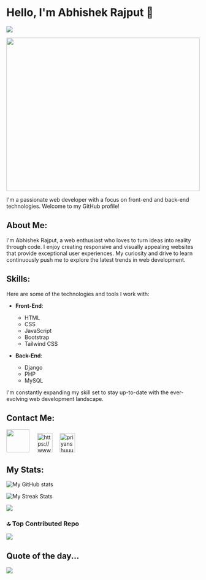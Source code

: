 # Hello, I'm Abhishek Rajput 👋

![](https://komarev.com/ghpvc/?username=TheLostShip&label=PROFILE+VIEWS)

<img align ="center" src="https://media0.giphy.com/media/zOvBKUUEERdNm/giphy.gif?" width="100%" height="400px">

I'm a passionate web developer with a focus on front-end and back-end technologies. Welcome to my GitHub profile!

## About Me:

I'm Abhishek Rajput, a web enthusiast who loves to turn ideas into reality through code. I enjoy creating responsive and visually appealing websites that provide exceptional user experiences. My curiosity and drive to learn continuously push me to explore the latest trends in web development.

## Skills:

Here are some of the technologies and tools I work with:

- **Front-End**:
  - HTML
  - CSS
  - JavaScript
  - Bootstrap
  - Tailwind CSS

- **Back-End**:
  - Django
  - PHP
  - MySQL

I'm constantly expanding my skill set to stay up-to-date with the ever-evolving web development landscape.

## Contact Me:

<p>
<a href="https://twitter.com/damnabhishek" target="blank"><img src="https://www.freepnglogos.com/uploads/twitter-logo-png/twitter-logo-vector-png-clipart-1.png" height="60px" width="60px"></a>
&nbsp&nbsp&nbsp
<a  href="https://www.linkedin.com/in/itsabhishekrajput/" target="blank"><img  src="https://raw.githubusercontent.com/rahuldkjain/github-profile-readme-generator/master/src/images/icons/Social/linked-in-alt.svg" alt="https://www.linkedin.com/in/priyanshu-sharma-3b5349253" height="50" width="40" /></a>
&nbsp&nbsp&nbsp
<a href="https://www.instagram.com/abhithegreatrajput" target="blank"><img src="https://raw.githubusercontent.com/rahuldkjain/github-profile-readme-generator/master/src/images/icons/Social/instagram.svg" alt="priyanshuuu_112" height="50" width="40" /></a>
</p>

## My Stats:

![My GitHub stats](https://github-readme-stats.vercel.app/api?username=TheLostShip&show_icons=true&theme=radical)<br/>

![My Streak Stats](https://github-readme-streak-stats.herokuapp.com/?user=TheLostShip&theme=radical&hide_border=false)<br/>

![](https://github-readme-stats.vercel.app/api/top-langs/?username=TheLostShip&theme=radical&hide_border=false&include_all_commits=false&count_private=false&layout=compact)
### 🔝 Top Contributed Repo
![](https://github-contributor-stats.vercel.app/api?username=TheLostShip&limit=5&theme=radical&combine_all_yearly_contributions=true)

## Quote of the day...

![](https://quotes-github-readme.vercel.app/api?type=vetical&theme=radical)

